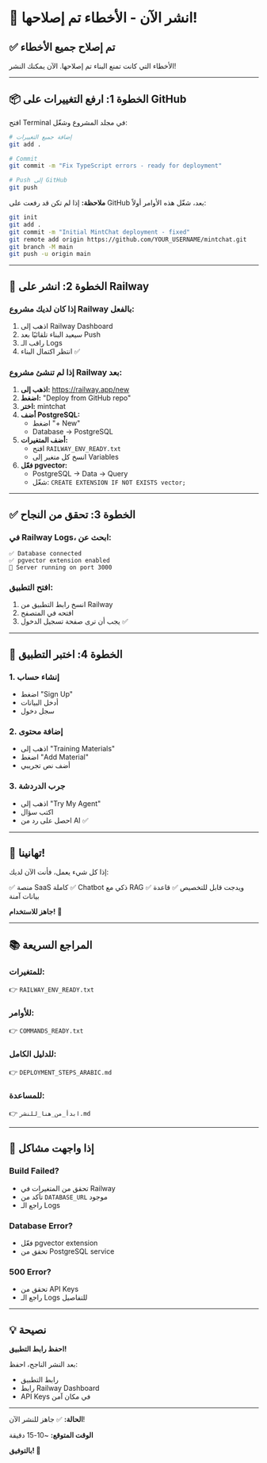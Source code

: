 # 🚀 انشر الآن - الأخطاء تم إصلاحها!

## ✅ تم إصلاح جميع الأخطاء

الأخطاء التي كانت تمنع البناء تم إصلاحها. الآن يمكنك النشر!

---

## 📦 الخطوة 1: ارفع التغييرات على GitHub

افتح Terminal في مجلد المشروع وشغّل:

```bash
# إضافة جميع التغييرات
git add .

# Commit
git commit -m "Fix TypeScript errors - ready for deployment"

# Push إلى GitHub
git push
```

**ملاحظة:** إذا لم تكن قد رفعت على GitHub بعد، شغّل هذه الأوامر أولاً:

```bash
git init
git add .
git commit -m "Initial MintChat deployment - fixed"
git remote add origin https://github.com/YOUR_USERNAME/mintchat.git
git branch -M main
git push -u origin main
```

---

## 🚂 الخطوة 2: انشر على Railway

### إذا كان لديك مشروع Railway بالفعل:

1. اذهب إلى Railway Dashboard
2. سيعيد البناء تلقائيًا بعد Push
3. راقب الـ Logs
4. انتظر اكتمال البناء ✅

### إذا لم تنشئ مشروع Railway بعد:

1. **اذهب إلى:** https://railway.app/new
2. **اضغط:** "Deploy from GitHub repo"
3. **اختر:** mintchat
4. **أضف PostgreSQL:**
   - اضغط "+ New"
   - Database → PostgreSQL
5. **أضف المتغيرات:**
   - افتح `RAILWAY_ENV_READY.txt`
   - انسخ كل متغير إلى Variables
6. **فعّل pgvector:**
   - PostgreSQL → Data → Query
   - شغّل: `CREATE EXTENSION IF NOT EXISTS vector;`

---

## ✅ الخطوة 3: تحقق من النجاح

### في Railway Logs، ابحث عن:

```
✅ Database connected
✅ pgvector extension enabled
🚀 Server running on port 3000
```

### افتح التطبيق:

1. انسخ رابط التطبيق من Railway
2. افتحه في المتصفح
3. يجب أن ترى صفحة تسجيل الدخول ✅

---

## 🧪 الخطوة 4: اختبر التطبيق

### 1. إنشاء حساب
- اضغط "Sign Up"
- أدخل البيانات
- سجل دخول

### 2. إضافة محتوى
- اذهب إلى "Training Materials"
- اضغط "Add Material"
- أضف نص تجريبي

### 3. جرب الدردشة
- اذهب إلى "Try My Agent"
- اكتب سؤال
- احصل على رد من AI ✅

---

## 🎉 تهانينا!

إذا كل شيء يعمل، فأنت الآن لديك:

✅ منصة SaaS كاملة
✅ Chatbot ذكي مع RAG
✅ ويدجت قابل للتخصيص
✅ قاعدة بيانات آمنة

**جاهز للاستخدام!** 🚀

---

## 📚 المراجع السريعة

### للمتغيرات:
👉 `RAILWAY_ENV_READY.txt`

### للأوامر:
👉 `COMMANDS_READY.txt`

### للدليل الكامل:
👉 `DEPLOYMENT_STEPS_ARABIC.md`

### للمساعدة:
👉 `ابدأ_من_هنا_للنشر.md`

---

## 🐛 إذا واجهت مشاكل

### Build Failed?
- تحقق من المتغيرات في Railway
- تأكد من `DATABASE_URL` موجود
- راجع الـ Logs

### Database Error?
- فعّل pgvector extension
- تحقق من PostgreSQL service

### 500 Error?
- تحقق من API Keys
- راجع الـ Logs للتفاصيل

---

## 💡 نصيحة

**احفظ رابط التطبيق!**

بعد النشر الناجح، احفظ:
- رابط التطبيق
- رابط Railway Dashboard
- API Keys في مكان آمن

---

**الحالة:** ✅ جاهز للنشر الآن!

**الوقت المتوقع:** ~10-15 دقيقة

**بالتوفيق! 🎉**
